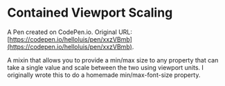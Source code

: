 # Contained Viewport Scaling

A Pen created on CodePen.io. Original URL: [https://codepen.io/helloluis/pen/xxzVBmb](https://codepen.io/helloluis/pen/xxzVBmb).

A mixin that allows you to provide a min/max size to any property that can take a single value and scale between the two using viewport units. I originally wrote this to do a homemade min/max-font-size property.